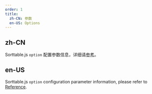 ```yaml
---
order: 1
title:
  zh-CN: 参数
  en-US: Options
---
```


## zh-CN

Sorttable.js `option` 配置参数信息，详细请[参考](https://github.com/SortableJS/Sortable)。

## en-US

Sorttable.js `option` configuration parameter information, please refer to [Reference](https://github.com/SortableJS/Sortable).
